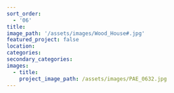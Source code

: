 ```yaml
---
sort_order:
  - '06'
title:
image_path: '/assets/images/Wood_House#.jpg'
featured_project: false
location:
categories:
secondary_categories:
images:
  - title:
    project_image_path: /assets/images/PAE_0632.jpg
---
```


